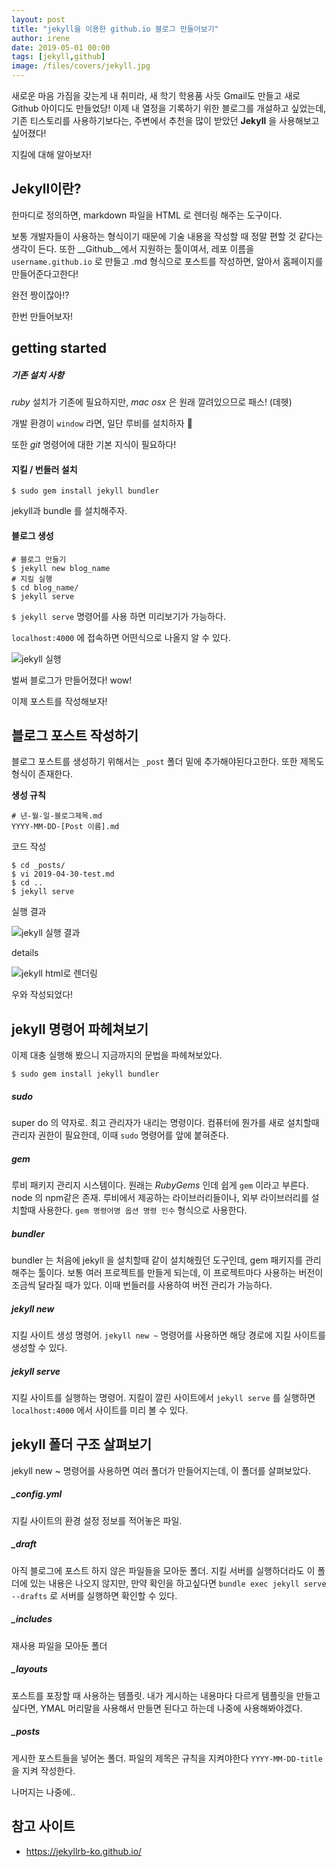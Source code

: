 ```yaml
---
layout: post
title: "jekyll을 이용한 github.io 블로그 만들어보기"
author: irene
date: 2019-05-01 00:00
tags: [jekyll,github]
image: /files/covers/jekyll.jpg
---
```


새로운 마음 가짐을 갖는게 내 취미라, 새 학기 학용품 사듯 Gmail도 만들고 새로 Github 아이디도 만들었당! 이제 내 열정을 기록하기 위한 블로그를 개설하고 싶었는데, 기존 티스토리를 사용하기보다는, 주변에서 추천을 많이 받았던  __Jekyll__ 을 사용해보고 싶어졌다!

지킬에 대해 알아보자!

## Jekyll이란?

한마디로 정의하면, markdown 파일을 HTML 로 렌더링 해주는 도구이다. 

보통 개발자들이 사용하는 형식이기 때문에 기술 내용을 작성할 때 정말 편할 것 같다는 생각이 든다. 또한 __Github__에서 지원하는 툴이여서, 레포 이름을  `username.github.io` 로 만들고 .md 형식으로 포스트를 작성하면, 알아서 홈페이지를 만들어준다고한다!

완전 짱이잖아!?

한번 만들어보자!

## getting started

##### 기존 설치 사항

_ruby_ 설치가 기존에 필요하지만, _mac osx_ 은 원래 깔려있으므로 패스! (데헷)

개발 환경이 `window` 라면, 일단 루비를 설치하자 👀

또한 _git_ 명령어에 대한 기본 지식이 필요하다! 

#### __지킬 / 번들러 설치__

```console
$ sudo gem install jekyll bundler
```

jekyll과 bundle 를 설치해주자. 

#### __블로그 생성__

```console
# 블로그 만들기
$ jekyll new blog_name
# 지킬 실행
$ cd blog_name/
$ jekyll serve
```



`$ jekyll serve` 명령어를 사용 하면 미리보기가 가능하다.

 `localhost:4000` 에 접속하면 어떤식으로 나올지 알 수 있다.

![jekyll 실행](/files/jekyll/jekyll-serve.png)

벌써 블로그가 만들어졌다! wow!

이제 포스트를 작성해보자!



## 블로그 포스트 작성하기

블로그 포스트를 생성하기 위해서는  `_post` 폴더 밑에 추가해야된다고한다. 또한 제목도 형식이 존재한다. 

__생성 규칙__

```
# 년-월-일-블로그제목.md
YYYY-MM-DD-[Post 이름].md
```

코드 작성

```console
$ cd _posts/ 
$ vi 2019-04-30-test.md
$ cd ..
$ jekyll serve 
```

실행 결과

![jekyll 실행 결과](/files/jekyll/jekyll-title.png)

details

![jekyll html로 렌더링](/files/jekyll/jekyll-details.png)

우와 작성되었다!



## jekyll 명령어 파헤쳐보기

이제 대충 실행해 봤으니 지금까지의 문법을 파헤쳐보았다.

```console
$ sudo gem install jekyll bundler
```

##### sudo

super do 의 약자로. 최고 관리자가 내리는 명령이다. 컴퓨터에 뭔가를 새로 설치할때 관리자 권한이 필요한데, 이때 `sudo` 명령어를 앞에 붙혀준다. 

##### gem 

루비 패키지 관리지 시스템이다. 원래는 _RubyGems_ 인데 쉽게 `gem` 이라고 부른다. node 의 npm같은 존재. 루비에서 제공하는 라이브러리들이나, 외부 라이브러리를 설치할때 사용한다. `gem 명령어명 옵션 명령 인수` 형식으로 사용한다. 

##### bundler

bundler 는 처음에 jekyll 을 설치할때 같이 설치해줬던 도구인데, gem 패키지를 관리해주는 툴이다. 보통 여러 프로젝트를 만들게 되는데, 이 프로젝트마다 사용하는 버전이 조금씩 달라질 때가 있다. 이때 번들러를 사용하여 버전 관리가 가능하다. 

##### jekyll new

지킬 사이트 생성 명령어. `jekyll new ~` 명령어를 사용하면 해당 경로에 지킬 사이트를 생성할 수 있다.

##### jekyll serve

지킬 사이트를 실행하는 명령어. 지킬이 깔린 사이트에서 `jekyll serve` 를 실행하면 `localhost:4000` 에서 사이트를 미리 볼 수 있다. 





## jekyll 폴더 구조 살펴보기 

jekyll new ~ 명령어를 사용하면 여러 폴더가 만들어지는데, 이 폴더를 살펴보았다.

##### _config.yml

지킬 사이트의 환경 설정 정보를 적어놓은 파일.

##### _draft

아직 블로그에 포스트 하지 않은 파일들을 모아둔 폴더.  지킬 서버를 실행하더라도 이 폴더에 있는 내용은 나오지 않지만, 만약 확인을 하고싶다면 `bundle exec jekyll serve --drafts` 로 서버를 실행하면 확인할 수 있다. 

##### _includes

재사용 파일을 모아둔 폴더

##### _layouts

포스트를 포장할 때 사용하는 템플릿. 내가 게시하는 내용마다 다르게 템플릿을 만들고 싶다면, YMAL 머리말을 사용해서 만들면 된다고 하는데 나중에 사용해봐야겠다.

##### _posts

게시한 포스트들을 넣어논 폴더. 파일의 제목은 규칙을 지켜야한다 `YYYY-MM-DD-title` 을 지켜 작성한다. 



나머지는 나중에..



## 참고 사이트

- https://jekyllrb-ko.github.io/